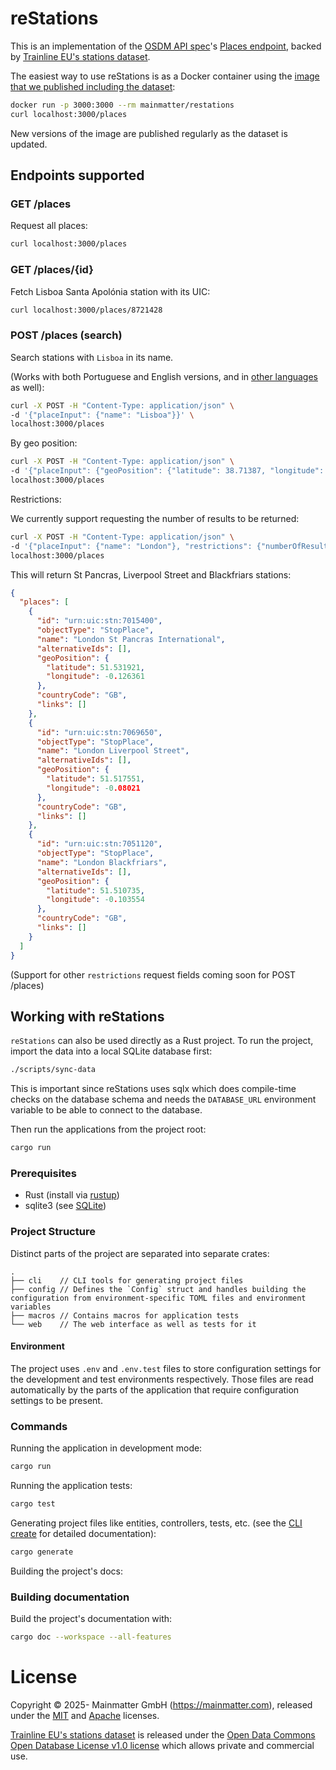 # reStations

This is an implementation of the [OSDM API spec](https://osdm.io)'s [Places endpoint](https://redocly.github.io/redoc/?url=https://raw.githubusercontent.com/UnionInternationalCheminsdeFer/OSDM/master/specification/v3.3/OSDM-online-api-v3.3.0.yml&nocors#tag/Places), backed by [Trainline EU's stations dataset](https://github.com/trainline-eu/stations).

The easiest way to use reStations is as a Docker container using the [image that we published including the dataset](https://hub.docker.com/r/mainmatter/restations):

```bash
docker run -p 3000:3000 --rm mainmatter/restations
curl localhost:3000/places
```

New versions of the image are published regularly as the dataset is updated.

## Endpoints supported

### GET /places

Request all places:
```bash
curl localhost:3000/places
```

### GET /places/{id}

Fetch Lisboa Santa Apolónia station with its UIC:
```bash
curl localhost:3000/places/8721428
```

### POST /places (search)

Search stations with `Lisboa` in its name.

(Works with both Portuguese and English versions, and in [other languages](https://github.com/trainline-eu/stations/blob/master/src/main/resources/languages.json) as well):
```bash
curl -X POST -H "Content-Type: application/json" \
-d '{"placeInput": {"name": "Lisboa"}}' \
localhost:3000/places
```

By geo position:
```bash
curl -X POST -H "Content-Type: application/json" \
-d '{"placeInput": {"geoPosition": {"latitude": 38.71387, "longitude": -9.122271}}}' \
localhost:3000/places
```

Restrictions:

We currently support requesting the number of results to be returned:
```bash
curl -X POST -H "Content-Type: application/json" \
-d '{"placeInput": {"name": "London"}, "restrictions": {"numberOfResults": 3}}' \
localhost:3000/places
```

This will return St Pancras, Liverpool Street and Blackfriars stations:

```json
{
  "places": [
    {
      "id": "urn:uic:stn:7015400",
      "objectType": "StopPlace",
      "name": "London St Pancras International",
      "alternativeIds": [],
      "geoPosition": {
        "latitude": 51.531921,
        "longitude": -0.126361
      },
      "countryCode": "GB",
      "links": []
    },
    {
      "id": "urn:uic:stn:7069650",
      "objectType": "StopPlace",
      "name": "London Liverpool Street",
      "alternativeIds": [],
      "geoPosition": {
        "latitude": 51.517551,
        "longitude": -0.08021
      },
      "countryCode": "GB",
      "links": []
    },
    {
      "id": "urn:uic:stn:7051120",
      "objectType": "StopPlace",
      "name": "London Blackfriars",
      "alternativeIds": [],
      "geoPosition": {
        "latitude": 51.510735,
        "longitude": -0.103554
      },
      "countryCode": "GB",
      "links": []
    }
  ]
}
```

(Support for other `restrictions` request fields coming soon for POST /places)

## Working with reStations

`reStations` can also be used directly as a Rust project. To run the project, import the data into a local SQLite database first:

```bash
./scripts/sync-data
```

This is important since reStations uses sqlx which does compile-time checks on the database schema and needs the `DATABASE_URL` environment variable to be able to connect to the database.

Then run the applications from the project root:

```bash
cargo run
```

### Prerequisites

* Rust (install via [rustup](https://rustup.rs))
* sqlite3 (see [SQLite](https://www.sqlite.org))

### Project Structure

Distinct parts of the project are separated into separate crates:

```
.
├── cli    // CLI tools for generating project files
├── config // Defines the `Config` struct and handles building the configuration from environment-specific TOML files and environment variables
├── macros // Contains macros for application tests
└── web    // The web interface as well as tests for it
```

#### Environment

The project uses `.env` and `.env.test` files to store configuration settings for the development and test environments respectively. Those files are read automatically by the parts of the application that require configuration settings to be present.

### Commands

Running the application in development mode:

```bash
cargo run
```

Running the application tests:

```bash
cargo test
```

Generating project files like entities, controllers, tests, etc. (see the [CLI create](./cli/README.md) for detailed documentation):

```bash
cargo generate
```

Building the project's docs:

### Building documentation

Build the project's documentation with:

```bash
cargo doc --workspace --all-features
```

# License

Copyright © 2025- Mainmatter GmbH (https://mainmatter.com), released under the
[MIT](./LICENSE-MIT) and [Apache](./LICENSE-APACHE) licenses.

[Trainline EU's stations dataset](https://github.com/trainline-eu/stations) is released under the [Open Data Commons Open Database License v1.0 license](https://github.com/trainline-eu/stations/blob/master/LICENCE.txt) which allows private and commercial use.
